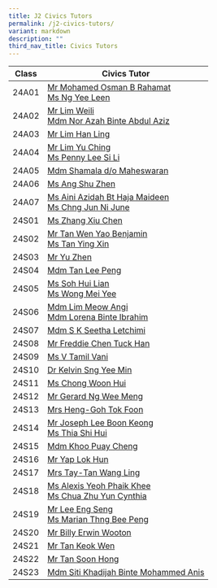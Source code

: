 ```yaml
---
title: J2 Civics Tutors
permalink: /j2-civics-tutors/
variant: markdown
description: ""
third_nav_title: Civics Tutors
---
```

| Class | Civics Tutor | 
| -------- | -------- | 
24A01 | <a href="mailto: mohamed_osman_rahamat@moe.edu.sg">Mr Mohamed Osman B Rahamat </a><br><a href="mailto: ng_yee_leen@moe.edu.sg">Ms Ng Yee Leen</a>   
24A02 | <a href="mailto: lim_weili@moe.edu.sg">Mr Lim Weili</a><br><a href="mailto: nor_azah_abdul_aziz@moe.edu.sg">Mdm Nor Azah Binte Abdul Aziz</a>   
24A03 | <a href="mailto: lim_han_ling@moe.edu.sg">Mr Lim Han Ling</a> 
24A04 | <a href="mailto: lim_yu_ching@moe.edu.sg">Mr Lim Yu Ching</a><br><a href="mailto: penny_lee_si_li@moe.edu.sg">Ms Penny Lee Si Li</a>   
24A05 | <a href="shamala_maheswaran@moe.edu.sg">Mdm Shamala d/o Maheswaran</a>
24A06 | <a href="mailto: ang_shu_zhen@moe.edu.sg">Ms Ang Shu Zhen</a>
24A07 | <a href="mailto: aini_azidah@moe.edu.sg">Ms Aini Azidah Bt Haja Maideen</a><br><a href="mailto: chng_jun_ni_june@moe.edu.sg">Ms Chng Jun Ni June</a>    
24S01 | <a href="mailto: zhang_xiu_chen@moe.edu.sg">Ms Zhang Xiu Chen</a> 
24S02 | <a href="mailto: tan_wen_yao_benjamin@moe.edu.sg">Mr Tan Wen Yao Benjamin</a><br><a href="mailto: tan_ying_xin@moe.edu.sg">Ms Tan Ying Xin</a> 
24S03 | <a href="mailto: yu_zhen@moe.edu.sg">Mr Yu Zhen</a>
24S04 | <a href="mailto: tan_lee_peng@moe.edu.sg">Mdm Tan Lee Peng</a>
24S05 | <a href="mailto: Ms Soh Hui Lian">Ms Soh Hui Lian</a><br><a href="mailto: wong_mei_yee@moe.edu.sg">Ms Wong Mei Yee</a> 
24S06 | <a href="mailto: lim_meow_ang@moe.edu.sg">Mdm Lim Meow Angi</a><br><a href="mailto: lorena\_ibrahim@moe.edu.sg">Mdm Lorena Binte Ibrahim</a> 
24S07 | <a href="mailto: s_k_seetha_letchimi@moe.edu.sg">Mdm S K Seetha Letchimi</a>
24S08 | <a href="mailto: chen_tuck_han_freddie@moe.edu.sg">Mr Freddie Chen Tuck Han</a>
24S09 | <a href="mailto: v_tamil_vani@moe.edu.sg">Ms V Tamil Vani</a>
24S10 | <a href="mailto: kelvin_sng_yee_min@moe.edu.sg">Dr Kelvin Sng Yee Min</a>
24S11 | <a href="mailto: chong_woon_hui@moe.edu.sg">Ms Chong Woon Hui</a>
24S12 | <a href="mailto: gerard_ng_wee_meng@moe.edu.sg">Mr Gerard Ng Wee Meng</a>
24S13 | <a href="mailto: goh_tok_foon@moe.edu.sg">Mrs Heng-Goh Tok Foon</a>
24S14 | <a href="mailto: lee_boon_keong@moe.edu.sg">Mr Joseph Lee Boon Keong</a><br><a href="mailto: thia_shi_hui@moe.edu.sg">Ms Thia Shi Hui</a> 
24S15 | <a href="mailto: khoo_puay_cheng@moe.edu.sg">Mdm Khoo Puay Cheng</a>
24S16 | <a href="mailto: yap_lok_hun@moe.edu.sg">Mr Yap Lok Hun</a>
24S17 | <a href="mailto: tan_wang_ling@moe.edu.sg">Mrs Tay-Tan Wang Ling</a>
24S18 | <a href="mailto: yeoh_phaik_khee@moe.edu.sg">Ms Alexis Yeoh Phaik Khee</a><br><a href="mailto: chua_zhu_yun_cynthia@moe.edu.sg">Ms Chua Zhu Yun Cynthia</a> 
24S19 | <a href="mailto: lee_eng_seng@moe.edu.sg">Mr Lee Eng Seng</a><br><a href="mailto: marian_thng_bee_peng@moe.edu.sg">Ms Marian Thng Bee Peng</a>
24S20 | <a href="mailto: billy_erwin_wooton@moe.edu.sg">Mr Billy Erwin Wooton</a>
24S21 | <a href="mailto: tan_keok_wen@moe.edu.sg">Mr Tan Keok Wen</a>
24S22 | <a href="mailto: tan_soon_hong@moe.edu.sg">Mr Tan Soon Hong</a>
24S23 | <a href="mailto: siti_khadijah_mohammed_a@moe.edu.sg">Mdm Siti Khadijah Binte Mohammed Anis</a>